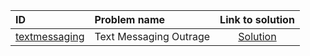 | ID | Problem name | Link to solution |
|:---|:---|:---:|
| [textmessaging](https://open.kattis.com/problems/textmessaging) | Text Messaging Outrage | [Solution](https://github.com/versenyi98/kattis-solutions/tree/main/solutions/Text%20Messaging%20Outrage)|
